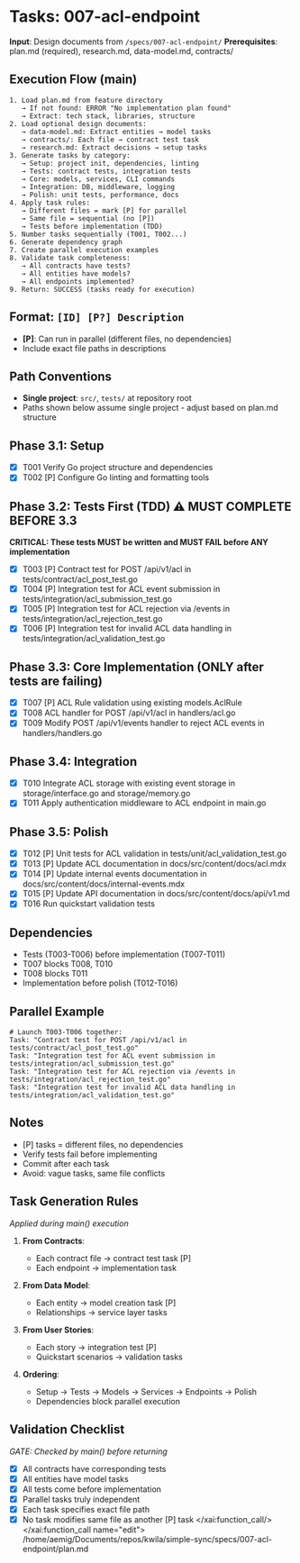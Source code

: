 # Tasks: 007-acl-endpoint

**Input**: Design documents from `/specs/007-acl-endpoint/`
**Prerequisites**: plan.md (required), research.md, data-model.md, contracts/

## Execution Flow (main)
```
1. Load plan.md from feature directory
   → If not found: ERROR "No implementation plan found"
   → Extract: tech stack, libraries, structure
2. Load optional design documents:
   → data-model.md: Extract entities → model tasks
   → contracts/: Each file → contract test task
   → research.md: Extract decisions → setup tasks
3. Generate tasks by category:
   → Setup: project init, dependencies, linting
   → Tests: contract tests, integration tests
   → Core: models, services, CLI commands
   → Integration: DB, middleware, logging
   → Polish: unit tests, performance, docs
4. Apply task rules:
   → Different files = mark [P] for parallel
   → Same file = sequential (no [P])
   → Tests before implementation (TDD)
5. Number tasks sequentially (T001, T002...)
6. Generate dependency graph
7. Create parallel execution examples
8. Validate task completeness:
   → All contracts have tests?
   → All entities have models?
   → All endpoints implemented?
9. Return: SUCCESS (tasks ready for execution)
```

## Format: `[ID] [P?] Description`
- **[P]**: Can run in parallel (different files, no dependencies)
- Include exact file paths in descriptions

## Path Conventions
- **Single project**: `src/`, `tests/` at repository root
- Paths shown below assume single project - adjust based on plan.md structure

## Phase 3.1: Setup
- [x] T001 Verify Go project structure and dependencies
- [x] T002 [P] Configure Go linting and formatting tools

## Phase 3.2: Tests First (TDD) ⚠️ MUST COMPLETE BEFORE 3.3
**CRITICAL: These tests MUST be written and MUST FAIL before ANY implementation**
- [x] T003 [P] Contract test for POST /api/v1/acl in tests/contract/acl_post_test.go
- [x] T004 [P] Integration test for ACL event submission in tests/integration/acl_submission_test.go
- [x] T005 [P] Integration test for ACL rejection via /events in tests/integration/acl_rejection_test.go
- [x] T006 [P] Integration test for invalid ACL data handling in tests/integration/acl_validation_test.go

## Phase 3.3: Core Implementation (ONLY after tests are failing)
- [x] T007 [P] ACL Rule validation using existing models.AclRule
- [x] T008 ACL handler for POST /api/v1/acl in handlers/acl.go
- [x] T009 Modify POST /api/v1/events handler to reject ACL events in handlers/handlers.go

## Phase 3.4: Integration
- [x] T010 Integrate ACL storage with existing event storage in storage/interface.go and storage/memory.go
- [x] T011 Apply authentication middleware to ACL endpoint in main.go

## Phase 3.5: Polish
- [x] T012 [P] Unit tests for ACL validation in tests/unit/acl_validation_test.go
- [x] T013 [P] Update ACL documentation in docs/src/content/docs/acl.mdx
- [x] T014 [P] Update internal events documentation in docs/src/content/docs/internal-events.mdx
- [x] T015 [P] Update API documentation in docs/src/content/docs/api/v1.md
- [x] T016 Run quickstart validation tests

## Dependencies
- Tests (T003-T006) before implementation (T007-T011)
- T007 blocks T008, T010
- T008 blocks T011
- Implementation before polish (T012-T016)

## Parallel Example
```
# Launch T003-T006 together:
Task: "Contract test for POST /api/v1/acl in tests/contract/acl_post_test.go"
Task: "Integration test for ACL event submission in tests/integration/acl_submission_test.go"
Task: "Integration test for ACL rejection via /events in tests/integration/acl_rejection_test.go"
Task: "Integration test for invalid ACL data handling in tests/integration/acl_validation_test.go"
```

## Notes
- [P] tasks = different files, no dependencies
- Verify tests fail before implementing
- Commit after each task
- Avoid: vague tasks, same file conflicts

## Task Generation Rules
*Applied during main() execution*

1. **From Contracts**:
   - Each contract file → contract test task [P]
   - Each endpoint → implementation task

2. **From Data Model**:
   - Each entity → model creation task [P]
   - Relationships → service layer tasks

3. **From User Stories**:
   - Each story → integration test [P]
   - Quickstart scenarios → validation tasks

4. **Ordering**:
   - Setup → Tests → Models → Services → Endpoints → Polish
   - Dependencies block parallel execution

## Validation Checklist
*GATE: Checked by main() before returning*

- [x] All contracts have corresponding tests
- [x] All entities have model tasks
- [x] All tests come before implementation
- [x] Parallel tasks truly independent
- [x] Each task specifies exact file path
- [x] No task modifies same file as another [P] task</content>
</xai:function_call/>
</xai:function_call name="edit">
<parameter name="filePath">/home/aemig/Documents/repos/kwila/simple-sync/specs/007-acl-endpoint/plan.md